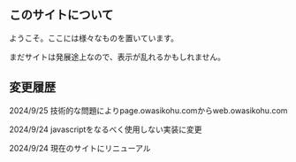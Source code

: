 ## このサイトについて
ようこそ。ここには様々なものを置いています。

まだサイトは発展途上なので、表示が乱れるかもしれません。

## 変更履歴
2024/9/25 技術的な問題によりpage.owasikohu.comからweb.owasikohu.com

2024/9/24 javascriptをなるべく使用しない実装に変更

2024/9/24 現在のサイトにリニューアル

